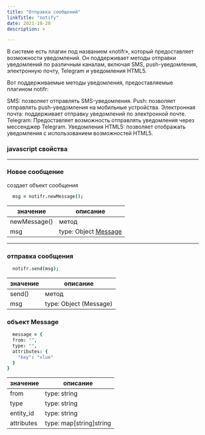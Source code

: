 ```yaml
---
title: "Отправка сообщений"
linkTitle: "notify"
date: 2021-10-20
description: >

---
```


В системе есть плагин под названием «notifr», который предоставляет возможности уведомлений. Он поддерживает методы
отправки уведомлений по различным каналам, включая SMS, push-уведомления, электронную почту, Telegram и уведомления
HTML5.

Вот поддерживаемые методы уведомления, предоставляемые плагином notifr:

SMS: позволяет отправлять SMS-уведомления.
Push: позволяет отправлять push-уведомления на мобильные устройства.
Электронная почта: поддерживает отправку уведомлений по электронной почте.
Telegram: Предоставляет возможность отправлять уведомления через мессенджер Telegram.
Уведомления HTML5: позволяет отображать уведомления с использованием возможностей HTML5.

### javascript свойства
----------------

### Новое сообщение

создает объект сообщения

```coffeescript
  msg = notifr.newMessage();
```

| значение     | описание                                |
|--------------|-----------------------------------------|
| newMessage() | метод                                   |
| msg          | type: Object [Message](#объект-message) |

----------------

### отправка сообщения

```coffeescript
  notifr.send(msg);
```

| значение | описание               |
|----------|------------------------|
| send()   | метод                  |
| msg      | type: Object (Message) |

### объект Message

```coffeescript
  message = {
  from: "",
  type: "",
  attributes: {
    "key": "vlue"
  }
}
``` 

| значение   | описание                |
|------------|-------------------------|
| from       | type: string            |
| type       | type: string            |
| entity_id  | type: string            |
| attributes | type: map[string]string |
